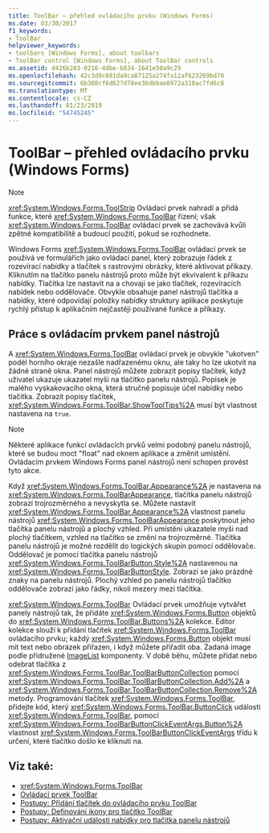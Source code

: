 ```yaml
---
title: ToolBar – přehled ovládacího prvku (Windows Forms)
ms.date: 03/30/2017
f1_keywords:
- ToolBar
helpviewer_keywords:
- toolbars [Windows Forms], about toolbars
- ToolBar control [Windows Forms], about ToolBar controls
ms.assetid: d426b203-0216-4dbe-b834-1641e50a9c29
ms.openlocfilehash: 42c3d9c681da9ca87125a274fa12af623269bd70
ms.sourcegitcommit: 6b308cf6d627d78ee36dbbae8972a310ac7fd6c8
ms.translationtype: MT
ms.contentlocale: cs-CZ
ms.lasthandoff: 01/23/2019
ms.locfileid: "54745245"
---
```

# <a name="toolbar-control-overview-windows-forms"></a>ToolBar – přehled ovládacího prvku (Windows Forms)
> [!NOTE]
>  <xref:System.Windows.Forms.ToolStrip> Ovládací prvek nahradí a přidá funkce, které <xref:System.Windows.Forms.ToolBar> řízení; však <xref:System.Windows.Forms.ToolBar> ovládací prvek se zachovává kvůli zpětné kompatibilitě a budoucí použití, pokud se rozhodnete.  
  
 Windows Forms <xref:System.Windows.Forms.ToolBar> ovládací prvek se používá ve formulářích jako ovládací panel, který zobrazuje řádek z rozevírací nabídky a tlačítek s rastrovými obrázky, které aktivovat příkazy. Kliknutím na tlačítko panelu nástrojů proto může být ekvivalent k příkazu nabídky. Tlačítka lze nastavit na a chovají se jako tlačítek, rozevíracích nabídek nebo oddělovače. Obvykle obsahuje panel nástrojů tlačítka a nabídky, které odpovídají položky nabídky struktury aplikace poskytuje rychlý přístup k aplikačním nejčastěji používané funkce a příkazy.  
  
## <a name="working-with-the-toolbar-control"></a>Práce s ovládacím prvkem panel nástrojů  
 A <xref:System.Windows.Forms.ToolBar> ovládací prvek je obvykle "ukotven" podél horního okraje nezašle nadřazenému oknu, ale taky ho lze ukotvit na žádné straně okna. Panel nástrojů můžete zobrazit popisy tlačítek, když uživatel ukazuje ukazatel myši na tlačítko panelu nástrojů. Popisek je malého vyskakovacího okna, která stručně popisuje účel nabídky nebo tlačítka. Zobrazit popisy tlačítek, <xref:System.Windows.Forms.ToolBar.ShowToolTips%2A> musí být vlastnost nastavena na `true`.  
  
> [!NOTE]
>  Některé aplikace funkcí ovládacích prvků velmi podobný panelu nástrojů, které se budou moct "float" nad oknem aplikace a změnit umístění. Ovládacím prvkem Windows Forms panel nástrojů není schopen provést tyto akce.  
  
 Když <xref:System.Windows.Forms.ToolBar.Appearance%2A> je nastavena na <xref:System.Windows.Forms.ToolBarAppearance>, tlačítka panelu nástrojů zobrazí trojrozměrného a nevyskytla se. Můžete nastavit <xref:System.Windows.Forms.ToolBar.Appearance%2A> vlastnost panelu nástrojů <xref:System.Windows.Forms.ToolBarAppearance> poskytnout jeho tlačítka panelu nástrojů a plochý vzhled. Při umístění ukazatele myši nad plochý tlačítkem, vzhled na tlačítko se změní na trojrozměrné. Tlačítka panelu nástrojů je možné rozdělit do logických skupin pomocí oddělovače. Oddělovač je pomocí tlačítka panelu nástrojů <xref:System.Windows.Forms.ToolBarButton.Style%2A> nastavenou na <xref:System.Windows.Forms.ToolBarButtonStyle>. Zobrazí se jako prázdné znaky na panelu nástrojů. Plochý vzhled po panelu nástrojů tlačítko oddělovače zobrazí jako řádky, nikoli mezery mezi tlačítka.  
  
 <xref:System.Windows.Forms.ToolBar> Ovládací prvek umožňuje vytvářet panely nástrojů tak, že přidáte <xref:System.Windows.Forms.Button> objektů do <xref:System.Windows.Forms.ToolBar.Buttons%2A> kolekce. Editor kolekce slouží k přidání tlačítek <xref:System.Windows.Forms.ToolBar> ovládacího prvku; každý <xref:System.Windows.Forms.Button> objekt musí mít text nebo obrázek přiřazen, i když můžete přiřadit oba. Zadaná image podle přidružené [ImageList](../../../../docs/framework/winforms/controls/imagelist-component-windows-forms.md) komponenty. V době běhu, můžete přidat nebo odebrat tlačítka z <xref:System.Windows.Forms.ToolBar.ToolBarButtonCollection> pomocí <xref:System.Windows.Forms.ToolBar.ToolBarButtonCollection.Add%2A> a <xref:System.Windows.Forms.ToolBar.ToolBarButtonCollection.Remove%2A> metody. Programování tlačítek <xref:System.Windows.Forms.ToolBar>, přidejte kód, který <xref:System.Windows.Forms.ToolBar.ButtonClick> události <xref:System.Windows.Forms.ToolBar>, pomocí <xref:System.Windows.Forms.ToolBarButtonClickEventArgs.Button%2A> vlastnost <xref:System.Windows.Forms.ToolBarButtonClickEventArgs> třídu k určení, které tlačítko došlo ke kliknutí na.  
  
## <a name="see-also"></a>Viz také:
- <xref:System.Windows.Forms.ToolBar>
- [Ovládací prvek ToolBar](../../../../docs/framework/winforms/controls/toolbar-control-windows-forms.md)
- [Postupy: Přidání tlačítek do ovládacího prvku ToolBar](../../../../docs/framework/winforms/controls/how-to-add-buttons-to-a-toolbar-control.md)
- [Postupy: Definování ikony pro tlačítko ToolBar](../../../../docs/framework/winforms/controls/how-to-define-an-icon-for-a-toolbar-button.md)
- [Postupy: Aktivační události nabídky pro tlačítka panelu nástrojů](../../../../docs/framework/winforms/controls/how-to-trigger-menu-events-for-toolbar-buttons.md)
